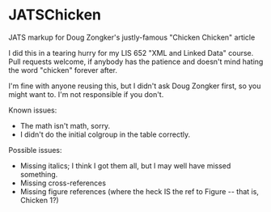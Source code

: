 # JATSChicken
JATS markup for Doug Zongker's justly-famous "Chicken Chicken" article

I did this in a tearing hurry for my LIS 652 "XML and Linked Data" course. Pull requests welcome, if anybody has the patience and doesn't mind hating the word "chicken" forever after.

I'm fine with anyone reusing this, but I didn't ask Doug Zongker first, so you might want to. I'm not responsible if you don't.

Known issues:

* The math isn't math, sorry.
* I didn't do the initial colgroup in the table correctly.

Possible issues:

* Missing italics; I think I got them all, but I may well have missed something.
* Missing cross-references
* Missing figure references (where the heck IS the ref to Figure -- that is, Chicken 1?)
